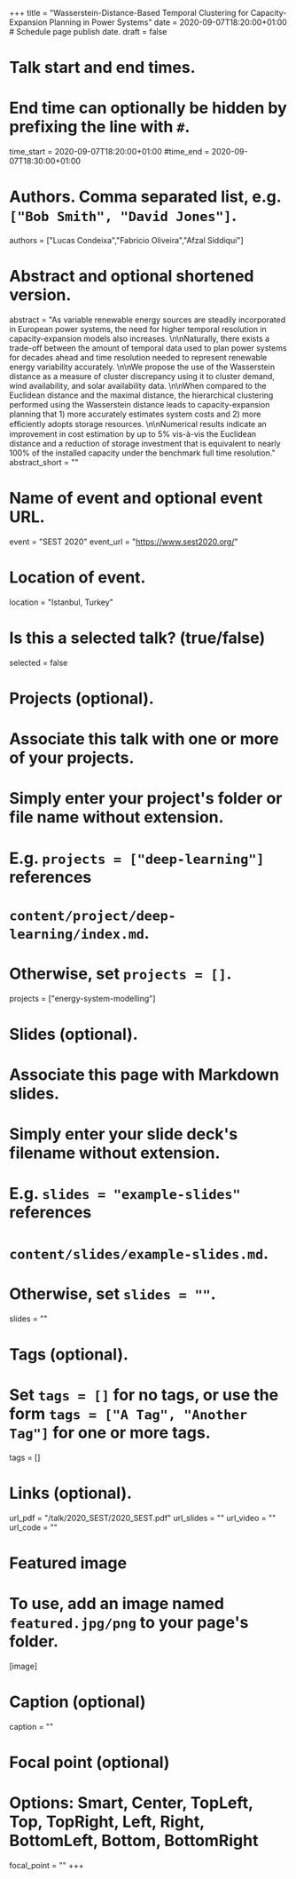 +++
title = "Wasserstein-Distance-Based Temporal Clustering for Capacity-Expansion Planning in Power Systems"
date = 2020-09-07T18:20:00+01:00  # Schedule page publish date.
draft = false

# Talk start and end times.
#   End time can optionally be hidden by prefixing the line with `#`.
time_start = 2020-09-07T18:20:00+01:00
#time_end = 2020-09-07T18:30:00+01:00

# Authors. Comma separated list, e.g. `["Bob Smith", "David Jones"]`.
authors = ["Lucas Condeixa","Fabricio Oliveira","Afzal Siddiqui"]

# Abstract and optional shortened version.
abstract = "As variable renewable energy sources are steadily incorporated in European power systems, the need for higher temporal resolution in capacity-expansion models also increases. \n\nNaturally, there exists a trade-off between the amount of temporal data used to plan power systems for decades ahead and time resolution needed to represent renewable energy variability accurately. \n\nWe propose the use of the Wasserstein distance as a measure of cluster discrepancy using it to cluster demand, wind availability, and solar availability data. \n\nWhen compared to the Euclidean distance and the maximal distance, the hierarchical clustering performed using the Wasserstein distance leads to capacity-expansion planning that 1) more accurately estimates system costs and 2) more efﬁciently adopts storage resources. \n\nNumerical results indicate an improvement in cost estimation by up to 5% vis-à-vis the Euclidean distance and a reduction of storage investment that is equivalent to nearly 100% of the installed capacity under the benchmark full time resolution."
abstract_short = ""

# Name of event and optional event URL.
event = "SEST 2020"
event_url = "https://www.sest2020.org/"

# Location of event.
location = "Istanbul, Turkey"

# Is this a selected talk? (true/false)
selected = false

# Projects (optional).
#   Associate this talk with one or more of your projects.
#   Simply enter your project's folder or file name without extension.
#   E.g. `projects = ["deep-learning"]` references 
#   `content/project/deep-learning/index.md`.
#   Otherwise, set `projects = []`.
projects = ["energy-system-modelling"]

# Slides (optional).
#   Associate this page with Markdown slides.
#   Simply enter your slide deck's filename without extension.
#   E.g. `slides = "example-slides"` references 
#   `content/slides/example-slides.md`.
#   Otherwise, set `slides = ""`.
slides = ""

# Tags (optional).
#   Set `tags = []` for no tags, or use the form `tags = ["A Tag", "Another Tag"]` for one or more tags.
tags = []

# Links (optional).
url_pdf = "/talk/2020_SEST/2020_SEST.pdf"
url_slides = ""
url_video = ""
url_code = ""

# Featured image
# To use, add an image named `featured.jpg/png` to your page's folder. 
[image]
  # Caption (optional)
  caption = ""

  # Focal point (optional)
  # Options: Smart, Center, TopLeft, Top, TopRight, Left, Right, BottomLeft, Bottom, BottomRight
  focal_point = ""
+++
